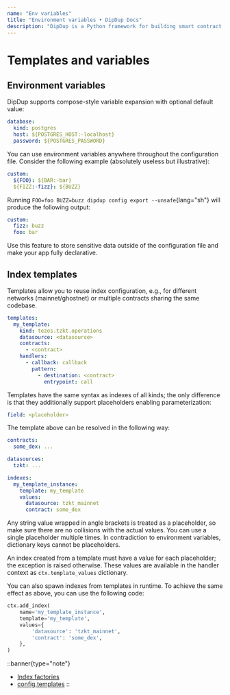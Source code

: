 ```yaml
---
name: "Env variables"
title: "Environment variables • DipDup Docs"
description: "DipDup is a Python framework for building smart contract indexers. It helps developers focus on business logic instead of writing a boilerplate to store and serve data."
---
```


# Templates and variables

## Environment variables

DipDup supports compose-style variable expansion with optional default value:

```yaml
database:
  kind: postgres
  host: ${POSTGRES_HOST:-localhost}
  password: ${POSTGRES_PASSWORD}
```

You can use environment variables anywhere throughout the configuration file. Consider the following example (absolutely useless but illustrative):

```yaml
custom:
  ${FOO}: ${BAR:-bar}
  ${FIZZ:-fizz}: ${BUZZ}
```

Running `FOO=foo BUZZ=buzz dipdup config export --unsafe`{lang="sh"} will produce the following output:

```yaml
custom:
  fizz: buzz
  foo: bar
```

Use this feature to store sensitive data outside of the configuration file and make your app fully declarative.

## Index templates

Templates allow you to reuse index configuration, e.g., for different networks (mainnet/ghostnet) or multiple contracts sharing the same codebase.

```yaml
templates:
  my_template:
    kind: tezos.tzkt.operations
    datasource: <datasource>
    contracts:
      - <contract>
    handlers:
      - callback: callback
        pattern:
          - destination: <contract>
            entrypoint: call
```

Templates have the same syntax as indexes of all kinds; the only difference is that they additionally support placeholders enabling parameterization:

```yaml
field: <placeholder>
```

The template above can be resolved in the following way:

```yaml
contracts:
  some_dex: ...

datasources:
  tzkt: ...

indexes:
  my_template_instance:
    template: my_template
    values:
      datasource: tzkt_mainnet
      contract: some_dex
```

Any string value wrapped in angle brackets is treated as a placeholder, so make sure there are no collisions with the actual values. You can use a single placeholder multiple times. In contradiction to environment variables, dictionary keys cannot be placeholders.

An index created from a template must have a value for each placeholder; the exception is raised otherwise. These values are available in the handler context as `ctx.template_values` dictionary.

You can also spawn indexes from templates in runtime. To achieve the same effect as above, you can use the following code:

```python
ctx.add_index(
    name='my_template_instance',
    template='my_template',
    values={
        'datasource': 'tzkt_mainnet',
        'contract': 'some_dex',
    },
)
```

::banner{type="note"}

* [Index factories](../4.advanced/10.index-factories.md)
* [config.templates](../9.config/15.templates.md)
::
